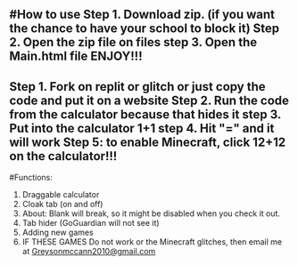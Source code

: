 #How to use
Step 1. Download zip. (if you want the chance to have your school to block it)
Step 2. Open the zip file on files
step 3. Open the Main.html file 
ENJOY!!!
----------------------------------------------------------------------------------------------------------------------------------------------------
Step 1. Fork on replit or glitch or just copy the code and put it on a website
Step 2. Run the code from the calculator because that hides it
step 3. Put into the calculator 1+1 
step 4. Hit "=" and it will work
Step 5: to enable Minecraft, click 12+12 on the calculator!!! 
----------------------------------------------------------------------------------------------------------------------------------------------------
#Functions:
1. Draggable calculator
2. Cloak tab (on and off)
3. About: Blank will break, so it might be disabled when you check it out.
4. Tab hider (GoGuardian will not see it)
5. Adding new games
6. IF THESE GAMES Do not work or the Minecraft glitches, then email me at Greysonmccann2010@gmail.com

